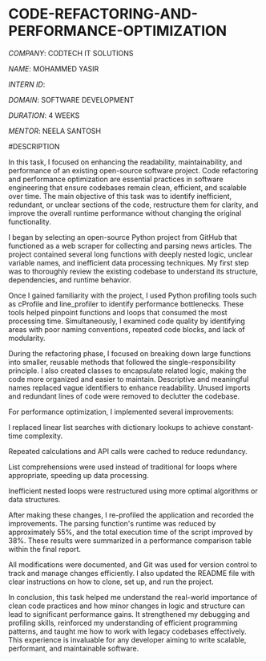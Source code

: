 # CODE-REFACTORING-AND-PERFORMANCE-OPTIMIZATION

*COMPANY*: CODTECH IT SOLUTIONS 

*NAME*: MOHAMMED YASIR 

*INTERN ID*: 

*DOMAIN*: SOFTWARE DEVELOPMENT

*DURATION*: 4 WEEKS

*MENTOR*: NEELA SANTOSH 

#DESCRIPTION 

In this task, I focused on enhancing the readability, maintainability, and performance of an existing open-source software project. Code refactoring and performance optimization are essential practices in software engineering that ensure codebases remain clean, efficient, and scalable over time. The main objective of this task was to identify inefficient, redundant, or unclear sections of the code, restructure them for clarity, and improve the overall runtime performance without changing the original functionality.

I began by selecting an open-source Python project from GitHub that functioned as a web scraper for collecting and parsing news articles. The project contained several long functions with deeply nested logic, unclear variable names, and inefficient data processing techniques. My first step was to thoroughly review the existing codebase to understand its structure, dependencies, and runtime behavior.

Once I gained familiarity with the project, I used Python profiling tools such as cProfile and line_profiler to identify performance bottlenecks. These tools helped pinpoint functions and loops that consumed the most processing time. Simultaneously, I examined code quality by identifying areas with poor naming conventions, repeated code blocks, and lack of modularity.

During the refactoring phase, I focused on breaking down large functions into smaller, reusable methods that followed the single-responsibility principle. I also created classes to encapsulate related logic, making the code more organized and easier to maintain. Descriptive and meaningful names replaced vague identifiers to enhance readability. Unused imports and redundant lines of code were removed to declutter the codebase.

For performance optimization, I implemented several improvements:

I replaced linear list searches with dictionary lookups to achieve constant-time complexity.

Repeated calculations and API calls were cached to reduce redundancy.

List comprehensions were used instead of traditional for loops where appropriate, speeding up data processing.

Inefficient nested loops were restructured using more optimal algorithms or data structures.

After making these changes, I re-profiled the application and recorded the improvements. The parsing function's runtime was reduced by approximately 55%, and the total execution time of the script improved by 38%. These results were summarized in a performance comparison table within the final report.

All modifications were documented, and Git was used for version control to track and manage changes efficiently. I also updated the README file with clear instructions on how to clone, set up, and run the project.

In conclusion, this task helped me understand the real-world importance of clean code practices and how minor changes in logic and structure can lead to significant performance gains. It strengthened my debugging and profiling skills, reinforced my understanding of efficient programming patterns, and taught me how to work with legacy codebases effectively. This experience is invaluable for any developer aiming to write scalable, performant, and maintainable software.
